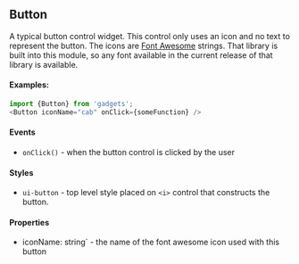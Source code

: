 <a name="module_Button"></a>

## Button
A typical button control widget.  This control only uses an icon and no text
to represent the button.  The icons are [Font Awesome](http://fontawesome.io/)
strings.  That library is built into this module, so any font available in
the current release of that library is available.

#### Examples:

```javascript
import {Button} from 'gadgets';
<Button iconName="cab" onClick={someFunction} />
```

#### Events
- `onClick()` - when the button control is clicked by the user

#### Styles
- `ui-button` - top level style placed on `<i>` control that constructs the
button.

#### Properties
- iconName: string` - the name of the font awesome icon used with this button

